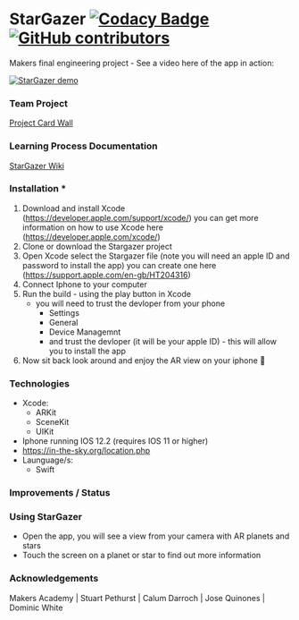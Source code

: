 # StarGazer [![Codacy Badge](https://api.codacy.com/project/badge/Grade/f325751f38b94a30bef75e07ac2bbca5)](https://app.codacy.com/app/CalumDarroch/stargazer?utm_source=github.com&utm_medium=referral&utm_content=jo-quin/stargazer&utm_campaign=Badge_Grade_Dashboard) [![GitHub contributors](https://img.shields.io/github/contributors/jo-quin/stargazer.svg)](https://github.com/jo-quin/stargazer/graphs/contributors)

Makers final engineering project - See a video here of the app in action:

[![StarGazer demo](https://img.youtube.com/vi/2mJJrip4emc/0.jpg)](https://www.youtube.com/watch?v=2mJJrip4emc)

### Team Project
[Project Card Wall](https://github.com/jo-quin/stargazer/projects/1)

### Learning Process Documentation
[StarGazer Wiki](https://github.com/jo-quin/stargazer.wiki.git)

### Installation *
1. Download and install Xcode (https://developer.apple.com/support/xcode/) you can get more information on how to use Xcode here (https://developer.apple.com/xcode/)
2. Clone or download the Stargazer project
3. Open Xcode select the Stargazer file (note you will need an apple ID and password to install the app) you can create one here (https://support.apple.com/en-gb/HT204316)
4. Connect Iphone to your computer
5. Run the build - using the play button in Xcode
   * you will need to trust the devloper from your phone
     * Settings
     * General 
     * Device Managemnt
     * and trust the devloper (it will be your apple ID) - this will allow you to install the app
6. Now sit back look around and enjoy the AR view on your iphone :iphone:

### Technologies
* Xcode:
  * ARKit
  * SceneKit
  * UIKit
* Iphone running IOS 12.2 (requires IOS 11 or higher)
* https://in-the-sky.org/location.php
* Launguage/s:
  * Swift

### Improvements / Status

 

### Using StarGazer

* Open the app, you will see a view from your camera with AR planets and stars
* Touch the screen on a planet or star to find out more information

### Acknowledgements
Makers Academy | Stuart Pethurst | Calum Darroch | Jose Quinones | Dominic White
